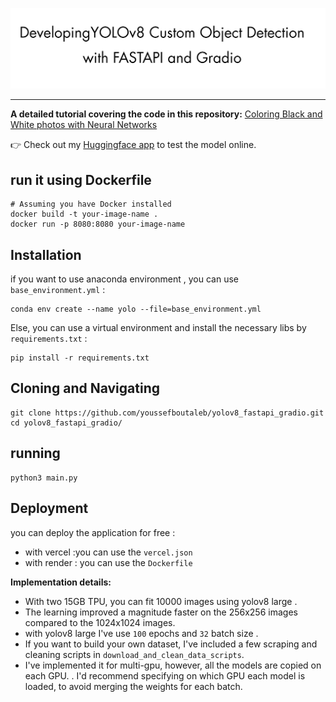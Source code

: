 ![Coloring Black and White Images with Neural Networks](./readme_src/img.png)

---

**A detailed tutorial covering the code in this repository:** [Coloring Black and White photos with Neural Networks](https://emilwallner.medium.com/colorize-b-w-photos-with-a-100-line-neural-network-53d9b4449f8d)

👉 Check out my [Huggingface app](https://huggingface.co/spaces/youssefboutaleb/Yolov8_meter) to test the model online. 

## run it using Dockerfile 
```
# Assuming you have Docker installed
docker build -t your-image-name .
docker run -p 8080:8080 your-image-name
```
## Installation 
if you want to use anaconda environment , you can use `base_environment.yml` :
```
conda env create --name yolo --file=base_environment.yml
```
Else, you can use a virtual environment and install the necessary libs by `requirements.txt` :
```
pip install -r requirements.txt
```

## Cloning and Navigating
```
git clone https://github.com/youssefboutaleb/yolov8_fastapi_gradio.git
cd yolov8_fastapi_gradio/
```

## running 
```
python3 main.py
```
## Deployment 
you can deploy the application for free :
- with vercel :you can use the `vercel.json` 
- with render : you can use the `Dockerfile` 
 
**Implementation details:**
- With two 15GB TPU, you can fit 10000 images using yolov8 large . 
- The learning improved a magnitude faster on the 256x256 images compared to the 1024x1024 images.
- with yolov8 large I've use `100` epochs and `32` batch size  . 
- If you want to build your own dataset, I've included a few scraping and cleaning scripts in `download_and_clean_data_scripts`. 
- I've implemented it for multi-gpu, however, all the models are copied on each GPU. . I'd recommend specifying on which GPU each model is loaded, to avoid merging the weights for each batch.


 